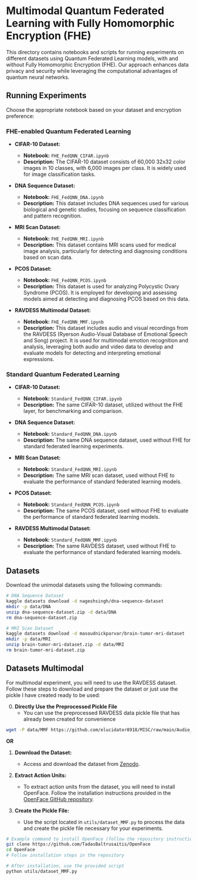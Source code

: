 # Multimodal Quantum Federated Learning with Fully Homomorphic Encryption (FHE)

This directory contains notebooks and scripts for running experiments on different datasets using Quantum Federated Learning models, with and without Fully Homomorphic Encryption (FHE). Our approach enhances data privacy and security while leveraging the computational advantages of quantum neural networks.

## Running Experiments

Choose the appropriate notebook based on your dataset and encryption preference:

### FHE-enabled Quantum Federated Learning

- **CIFAR-10 Dataset:**
  - **Notebook:** `FHE_FedQNN_CIFAR.ipynb`
  - **Description:** The CIFAR-10 dataset consists of 60,000 32x32 color images in 10 classes, with 6,000 images per class. It is widely used for image classification tasks.

- **DNA Sequence Dataset:**
  - **Notebook:** `FHE_FedQNN_DNA.ipynb`
  - **Description:** This dataset includes DNA sequences used for various biological and genetic studies, focusing on sequence classification and pattern recognition.

- **MRI Scan Dataset:**
  - **Notebook:** `FHE_FedQNN_MRI.ipynb`
  - **Description:** This dataset contains MRI scans used for medical image analysis, particularly for detecting and diagnosing conditions based on scan data.

- **PCOS Dataset:**
  - **Notebook:** `FHE_FedQNN_PCOS.ipynb`
  - **Description:** This dataset is used for analyzing Polycystic Ovary Syndrome (PCOS). It is employed for developing and assessing models aimed at detecting and diagnosing PCOS based on this data.

- **RAVDESS Multimodal Dataset:**
  - **Notebook:** `FHE_FedQNN_MMF.ipynb`
  - **Description:** This dataset includes audio and visual recordings from the RAVDESS (Ryerson Audio-Visual Database of Emotional Speech and Song) project. It is used for multimodal emotion recognition and analysis, leveraging both audio and video data to develop and evaluate models for detecting and interpreting emotional expressions.

### Standard Quantum Federated Learning

- **CIFAR-10 Dataset:**
  - **Notebook:** `Standard_FedQNN_CIFAR.ipynb`
  - **Description:** The same CIFAR-10 dataset, utilized without the FHE layer, for benchmarking and comparison.

- **DNA Sequence Dataset:**
  - **Notebook:** `Standard_FedQNN_DNA.ipynb`
  - **Description:** The same DNA sequence dataset, used without FHE for standard federated learning experiments.

- **MRI Scan Dataset:**
  - **Notebook:** `Standard_FedQNN_MRI.ipynb`
  - **Description:** The same MRI scan dataset, used without FHE to evaluate the performance of standard federated learning models.

- **PCOS Dataset:**
  - **Notebook:** `Standard_FedQNN_PCOS.ipynb`
  - **Description:** The same PCOS dataset, used without FHE to evaluate the performance of standard federated learning models.

- **RAVDESS Multimodal Dataset:**
  - **Notebook:** `Standard_FedQNN_MMF.ipynb`
  - **Description:** The same RAVDESS dataset, used without FHE to evaluate the performance of standard federated learning models.    

## Datasets

Download the unimodal datasets using the following commands:

```bash
# DNA Sequence Dataset
kaggle datasets download -d nageshsingh/dna-sequence-dataset
mkdir -p data/DNA
unzip dna-sequence-dataset.zip -d data/DNA
rm dna-sequence-dataset.zip

# MRI Scan Dataset
kaggle datasets download -d masoudnickparvar/brain-tumor-mri-dataset
mkdir -p data/MRI
unzip brain-tumor-mri-dataset.zip -d data/MRI
rm brain-tumor-mri-dataset.zip
```

## Datasets Multimodal

For multimodal experiment, you will need to use the RAVDESS dataset. Follow these steps to download and prepare the dataset or just use the pickle I have created ready to be used:

0. **Directly Use the Preprocessed Pickle File**
   - You can use the preprocessed RAVDESS data pickle file that has already been created for convenience

```bash
wget -P data/MMF https://github.com/elucidator8918/MISC/raw/main/Audio_Vision_RAVDESS.pkl
```

**OR**

1. **Download the Dataset:**
   - Access and download the dataset from [Zenodo](https://zenodo.org/record/1188976).

2. **Extract Action Units:**
   - To extract action units from the dataset, you will need to install OpenFace. Follow the installation instructions provided in the [OpenFace GitHub repository](https://github.com/TadasBaltrusaitis/OpenFace).

3. **Create the Pickle File:**
   - Use the script located in `utils/dataset_MMF.py` to process the data and create the pickle file necessary for your experiments.

```bash
# Example command to install OpenFace (follow the repository instructions for detailed steps)
git clone https://github.com/TadasBaltrusaitis/OpenFace
cd OpenFace
# Follow installation steps in the repository

# After installation, use the provided script
python utils/dataset_MMF.py
```